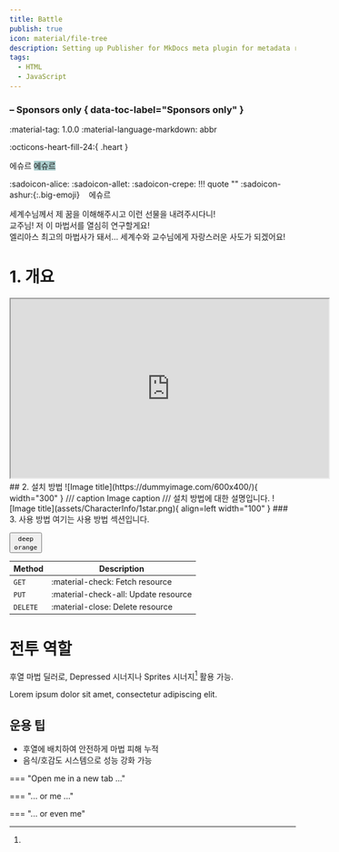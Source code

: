 ```yaml
---
title: Battle
publish: true
icon: material/file-tree
description: Setting up Publisher for MkDocs meta plugin for metadata retrival and automatic navigation building
tags:
  - HTML
  - JavaScript
---
```


### <!-- md:sponsors --> – Sponsors only { data-toc-label="Sponsors only" }

<span class="badge badge-version">
  <span class="badge-icon">:material-tag:</span>     1.0.0
</span><span class="badge badge-ext">
  <span class="badge-icon">:material-language-markdown:</span> abbr
</span>


:octicons-heart-fill-24:{ .heart }

<span class="custom-box-title">에슈르</span>
<span class="custom-box-title" style="background-color: #aacccc;">에슈르</span><br>

:sadoicon-alice:
:sadoicon-allet:
:sadoicon-crepe:
!!! quote ""
    :sadoicon-ashur:{:.big-emoji} &nbsp;&nbsp;&nbsp;<span class="tag-box" data-sado="ashur">에슈르</span><br>
    <div class="speech-bubble">
        세계수님께서 제 꿈을 이해해주시고 이런 선물을 내려주시다니!<br>
        교주님! 저 이 마법서를 열심히 연구할게요!<br>
      엘리아스 최고의 마법사가 돼서… 세계수와 교수님에게 자랑스러운 사도가 되겠어요!
    </div>
    
# 1. 개요
<div class="video-wrapper">
  <iframe width="560" height="315" src="https://www.youtube.com/embed/T-3EMIGXXW0?si=R95EKKhwbXt53ZhP" title="YouTube video player" frameborder="3" allow="accelerometer; clipboard-write; encrypted-media; gyroscope; picture-in-picture; web-share" referrerpolicy="strict-origin-when-cross-origin" allowfullscreen></iframe>
</div> 
## 2. 설치 방법
![Image title](https://dummyimage.com/600x400/){ width="300" }
/// caption
Image caption
///
설치 방법에 대한 설명입니다.
![Image title](assets/CharacterInfo/1star.png){ align=left width="100" }
### 3. 사용 방법 <!--fold=collapsed-->
여기는 사용 방법 섹션입니다.

<button data-md-color-accent="deep-orange"><code>deep orange</code></button>

| Method      | Description                          |
| ----------- | ------------------------------------ |
| `GET`       | :material-check:     Fetch resource  |
| `PUT`       | :material-check-all: Update resource |
| `DELETE`    | :material-close:     Delete resource |

# 전투 역할

후열 마법 딜러로, Depressed 시너지나 Sprites 시너지[^1] 활용 가능.

[^1]: 
Lorem ipsum dolor sit amet, consectetur adipiscing elit.


## 운용 팁
- 후열에 배치하여 안전하게 마법 피해 누적
- 음식/호감도 시스템으로 성능 강화 가능

=== "Open me in a new tab ..."

=== "... or me ..."

=== "... or even me"
